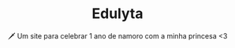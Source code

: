 <h1 align="center">Edulyta</h1>

<p align="center">  
🗡️ Um site para celebrar 1 ano de namoro com a minha princesa <3
</p>
